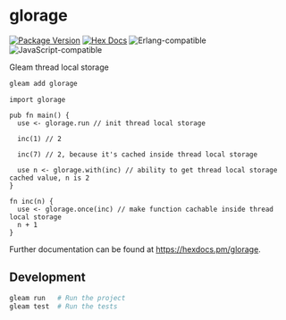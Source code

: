 # glorage

[![Package Version](https://img.shields.io/hexpm/v/glorage)](https://hex.pm/packages/glorage)
[![Hex Docs](https://img.shields.io/badge/hex-docs-ffaff3)](https://hexdocs.pm/glorage/)
![Erlang-compatible](https://img.shields.io/badge/target-erlang-a2003e)
![JavaScript-compatible](https://img.shields.io/badge/target-javascript-f1e05a)

Gleam thread local storage

```sh
gleam add glorage
```
```gleam
import glorage

pub fn main() {
  use <- glorage.run // init thread local storage

  inc(1) // 2

  inc(7) // 2, because it's cached inside thread local storage

  use n <- glorage.with(inc) // ability to get thread local storage cached value, n is 2
}

fn inc(n) {
  use <- glorage.once(inc) // make function cachable inside thread local storage
  n + 1
}
```

Further documentation can be found at <https://hexdocs.pm/glorage>.

## Development

```sh
gleam run   # Run the project
gleam test  # Run the tests
```
